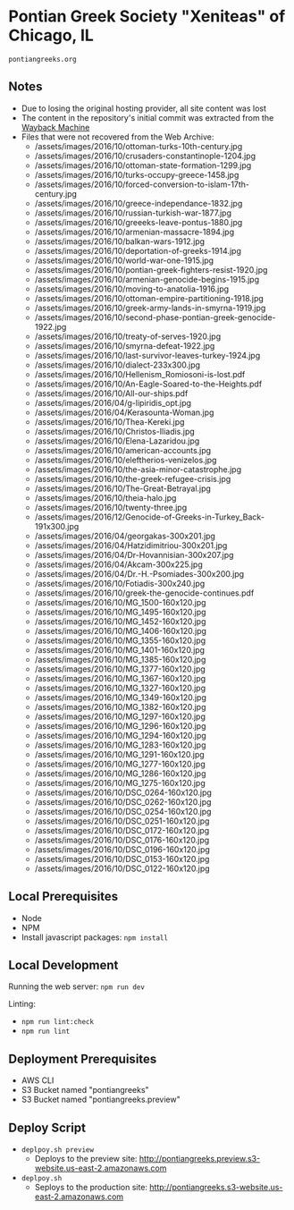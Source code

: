 # Pontian Greek Society "Xeniteas" of Chicago, IL

    pontiangreeks.org

## Notes

- Due to losing the original hosting provider, all site content was lost
- The content in the repository's initial commit was extracted from the [Wayback Machine](web.archive.org)
- Files that were not recovered from the Web Archive:
  - /assets/images/2016/10/ottoman-turks-10th-century.jpg
  - /assets/images/2016/10/crusaders-constantinople-1204.jpg
  - /assets/images/2016/10/ottoman-state-formation-1299.jpg
  - /assets/images/2016/10/turks-occupy-greece-1458.jpg
  - /assets/images/2016/10/forced-conversion-to-islam-17th-century.jpg
  - /assets/images/2016/10/greece-independance-1832.jpg
  - /assets/images/2016/10/russian-turkish-war-1877.jpg
  - /assets/images/2016/10/greeeks-leave-pontus-1880.jpg
  - /assets/images/2016/10/armenian-massacre-1894.jpg
  - /assets/images/2016/10/balkan-wars-1912.jpg
  - /assets/images/2016/10/deportation-of-greeks-1914.jpg
  - /assets/images/2016/10/world-war-one-1915.jpg
  - /assets/images/2016/10/pontian-greek-fighters-resist-1920.jpg
  - /assets/images/2016/10/armenian-genocide-begins-1915.jpg
  - /assets/images/2016/10/moving-to-anatolia-1916.jpg
  - /assets/images/2016/10/ottoman-empire-partitioning-1918.jpg
  - /assets/images/2016/10/greek-army-lands-in-smyrna-1919.jpg
  - /assets/images/2016/10/second-phase-pontian-greek-genocide-1922.jpg
  - /assets/images/2016/10/treaty-of-serves-1920.jpg
  - /assets/images/2016/10/smyrna-defeat-1922.jpg
  - /assets/images/2016/10/last-survivor-leaves-turkey-1924.jpg
  - /assets/images/2016/10/dialect-233x300.jpg
  - /assets/images/2016/10/Hellenism_Romiosoni-is-lost.pdf
  - /assets/images/2016/10/An-Eagle-Soared-to-the-Heights.pdf
  - /assets/images/2016/10/All-our-ships.pdf
  - /assets/images/2016/04/g-lipiridis_opt.jpg
  - /assets/images/2016/04/Kerasounta-Woman.jpg
  - /assets/images/2016/10/Thea-Kereki.jpg
  - /assets/images/2016/10/Christos-Iliadis.jpg
  - /assets/images/2016/10/Elena-Lazaridou.jpg
  - /assets/images/2016/10/american-accounts.jpg
  - /assets/images/2016/10/eleftherios-venizelos.jpg
  - /assets/images/2016/10/the-asia-minor-catastrophe.jpg
  - /assets/images/2016/10/the-greek-refugee-crisis.jpg
  - /assets/images/2016/10/The-Great-Betrayal.jpg
  - /assets/images/2016/10/theia-halo.jpg
  - /assets/images/2016/10/twenty-three.jpg
  - /assets/images/2016/12/Genocide-of-Greeks-in-Turkey_Back-191x300.jpg
  - /assets/images/2016/04/georgakas-300x201.jpg
  - /assets/images/2016/04/Hatzidimitriou-300x201.jpg
  - /assets/images/2016/04/Dr-Hovannisian-300x207.jpg
  - /assets/images/2016/04/Akcam-300x225.jpg
  - /assets/images/2016/04/Dr.-H.-Psomiades-300x200.jpg
  - /assets/images/2016/10/Fotiadis-300x240.jpg
  - /assets/images/2016/10/greek-the-genocide-continues.pdf
  - /assets/images/2016/10/MG_1500-160x120.jpg
  - /assets/images/2016/10/MG_1495-160x120.jpg
  - /assets/images/2016/10/MG_1452-160x120.jpg
  - /assets/images/2016/10/MG_1406-160x120.jpg
  - /assets/images/2016/10/MG_1355-160x120.jpg
  - /assets/images/2016/10/MG_1401-160x120.jpg
  - /assets/images/2016/10/MG_1385-160x120.jpg
  - /assets/images/2016/10/MG_1377-160x120.jpg
  - /assets/images/2016/10/MG_1367-160x120.jpg
  - /assets/images/2016/10/MG_1327-160x120.jpg
  - /assets/images/2016/10/MG_1349-160x120.jpg
  - /assets/images/2016/10/MG_1382-160x120.jpg
  - /assets/images/2016/10/MG_1297-160x120.jpg
  - /assets/images/2016/10/MG_1296-160x120.jpg
  - /assets/images/2016/10/MG_1294-160x120.jpg
  - /assets/images/2016/10/MG_1283-160x120.jpg
  - /assets/images/2016/10/MG_1291-160x120.jpg
  - /assets/images/2016/10/MG_1277-160x120.jpg
  - /assets/images/2016/10/MG_1286-160x120.jpg
  - /assets/images/2016/10/MG_1275-160x120.jpg
  - /assets/images/2016/10/DSC_0264-160x120.jpg
  - /assets/images/2016/10/DSC_0262-160x120.jpg
  - /assets/images/2016/10/DSC_0254-160x120.jpg
  - /assets/images/2016/10/DSC_0251-160x120.jpg
  - /assets/images/2016/10/DSC_0172-160x120.jpg
  - /assets/images/2016/10/DSC_0176-160x120.jpg
  - /assets/images/2016/10/DSC_0196-160x120.jpg
  - /assets/images/2016/10/DSC_0153-160x120.jpg
  - /assets/images/2016/10/DSC_0122-160x120.jpg

## Local Prerequisites

- Node
- NPM
- Install javascript packages: `npm install`

## Local Development

Running the web server: `npm run dev`

Linting:

- `npm run lint:check`
- `npm run lint`

## Deployment Prerequisites

- AWS CLI
- S3 Bucket named "pontiangreeks"
- S3 Bucket named "pontiangreeks.preview"

## Deploy Script

- `deplpoy.sh preview`
  - Deploys to the preview site: http://pontiangreeks.preview.s3-website.us-east-2.amazonaws.com
- `deplpoy.sh`
  - Seploys to the production site: http://pontiangreeks.s3-website.us-east-2.amazonaws.com
